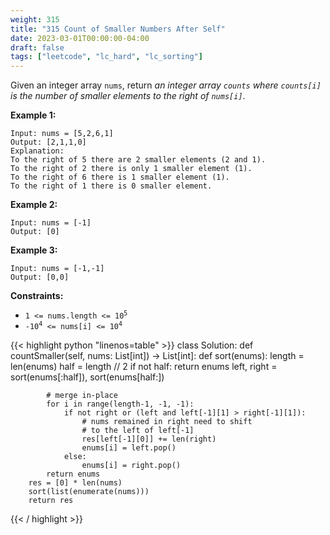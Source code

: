 ```yaml
---
weight: 315
title: "315 Count of Smaller Numbers After Self"
date: 2023-03-01T00:00:00-04:00
draft: false
tags: ["leetcode", "lc_hard", "lc_sorting"]
---
```


Given an integer array `nums`, return *an integer array `counts` where `counts[i]` is the number of smaller elements to the right of `nums[i]`*.


**Example 1:**
```
Input: nums = [5,2,6,1]
Output: [2,1,1,0]
Explanation:
To the right of 5 there are 2 smaller elements (2 and 1).
To the right of 2 there is only 1 smaller element (1).
To the right of 6 there is 1 smaller element (1).
To the right of 1 there is 0 smaller element.
```
**Example 2:**
```
Input: nums = [-1]
Output: [0]
```
**Example 3:**
```
Input: nums = [-1,-1]
Output: [0,0]
```

**Constraints:**
- <code>1 <= nums.length <= 10<sup>5</sup></code>
- <code>-10<sup>4</sup> <= nums[i] <= 10<sup>4</sup></code>

<div class="tabs"></div>
<div class="tab-content">
<div id="python" class="lang">
{{< highlight python "linenos=table" >}}
class Solution:
    def countSmaller(self, nums: List[int]) -> List[int]:
        def sort(enums):
            length = len(enums)
            half = length // 2
            if not half:
                return enums
            left, right = sort(enums[:half]), sort(enums[half:])

            # merge in-place
            for i in range(length-1, -1, -1):
                if not right or (left and left[-1][1] > right[-1][1]):
                    # nums remained in right need to shift
                    # to the left of left[-1]
                    res[left[-1][0]] += len(right)
                    enums[i] = left.pop()
                else:
                    enums[i] = right.pop()
            return enums
        res = [0] * len(nums)
        sort(list(enumerate(nums)))
        return res
{{< / highlight >}}
</div>
</div>
